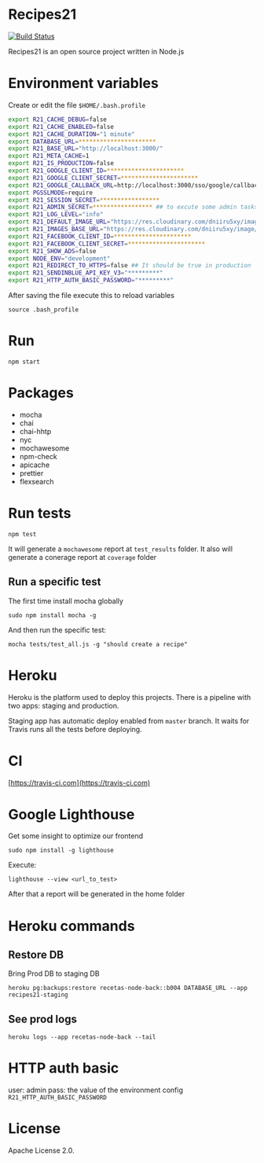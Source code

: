 # Recipes21

[![Build Status](https://travis-ci.com/andrescanavesi/recipes21.svg?branch=master)](https://travis-ci.com/andrescanavesi/recipes21)

Recipes21 is an open source project written in Node.js

# Environment variables

Create or edit the file `$HOME/.bash.profile`

```bash
export R21_CACHE_DEBUG=false
export R21_CACHE_ENABLED=false
export R21_CACHE_DURATION="1 minute"
export DATABASE_URL=**********************
export R21_BASE_URL="http://localhost:3000/"
export R21_META_CACHE=1
export R21_IS_PRODUCTION=false
export R21_GOOGLE_CLIENT_ID=**********************
export R21_GOOGLE_CLIENT_SECRET=**********************
export R21_GOOGLE_CALLBACK_URL=http://localhost:3000/sso/google/callback
export PGSSLMODE=require
export R21_SESSION_SECRET=*****************
export R21_ADMIN_SECRET=***************** ## to excute some admin tasks
export R21_LOG_LEVEL="info"
export R21_DEFAULT_IMAGE_URL="https://res.cloudinary.com/dniiru5xy/image/upload/c_scale,w_900,q_auto:low/v1564258209/recipes21/default.jpg"
export R21_IMAGES_BASE_URL="https://res.cloudinary.com/dniiru5xy/image/upload/c_scale,w_900,q_auto:low/v1564258209/recipes21/"
export R21_FACEBOOK_CLIENT_ID=**********************
export R21_FACEBOOK_CLIENT_SECRET=**********************
export R21_SHOW_ADS=false
export NODE_ENV="development"
export R21_REDIRECT_TO_HTTPS=false ## It should be true in production
export R21_SENDINBLUE_API_KEY_V3="*********"
export R21_HTTP_AUTH_BASIC_PASSWORD="*********"
```

After saving the file execute this to reload variables

`source .bash_profile`

# Run

`npm start`

# Packages

-   mocha
-   chai
-   chai-hhtp
-   nyc
-   mochawesome
-   npm-check
-   apicache
-   prettier
-   flexsearch

# Run tests

`npm test`

It will generate a `mochawesome` report at `test_results` folder. It also
will generate a conerage report at `coverage` folder

## Run a specific test

The first time install mocha globally

`sudo npm install mocha -g`

And then run the specific test:

`mocha tests/test_all.js -g "should create a recipe"`

# Heroku

Heroku is the platform used to deploy this projects.
There is a pipeline with two apps: staging and production.

Staging app has automatic deploy enabled from `master` branch. It waits for Travis runs all the tests
before deploying.

# CI

[https://travis-ci.com](https://travis-ci.com)

# Google Lighthouse

Get some insight to optimize our frontend

`sudo npm install -g lighthouse`

Execute:

`lighthouse --view <url_to_test>`

After that a report will be generated in the home folder

# Heroku commands

## Restore DB

Bring Prod DB to staging DB

`heroku pg:backups:restore recetas-node-back::b004 DATABASE_URL --app recipes21-staging`

## See prod logs

`heroku logs --app recetas-node-back --tail`

# HTTP auth basic

user: admin
pass: the value of the environment config `R21_HTTP_AUTH_BASIC_PASSWORD`

# License

Apache License 2.0.

